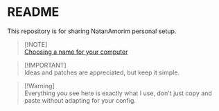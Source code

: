 # README

This repository is for sharing NatanAmorim personal setup.

> [!NOTE]\
> [Choosing a name for your computer](https://tools.ietf.org/html/rfc1178)

> [!IMPORTANT]\
> Ideas and patches are appreciated, but keep it simple.

> [!Warning]\
> Everything you see here is exactly what I use, don't just copy and paste without adapting for your config.
